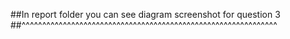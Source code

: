 ##In report folder you can see diagram screenshot for question 3
##^^^^^^^^^^^^^^^^^^^^^^^^^^^^^^^^^^^^^^^^^^^^^^^^^^^^^^^^^^^^^^

